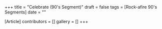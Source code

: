 +++
title = "Celebrate (90's Segment)"
draft = false
tags = [Rock-afire 90's Segments]
date = ""

[Article]
contributors = []
gallery = []
+++